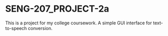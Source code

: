 # SENG-207_PROJECT-2a
This is a project for my college coursework. A simple GUI interface  for text-to-speech conversion. 
